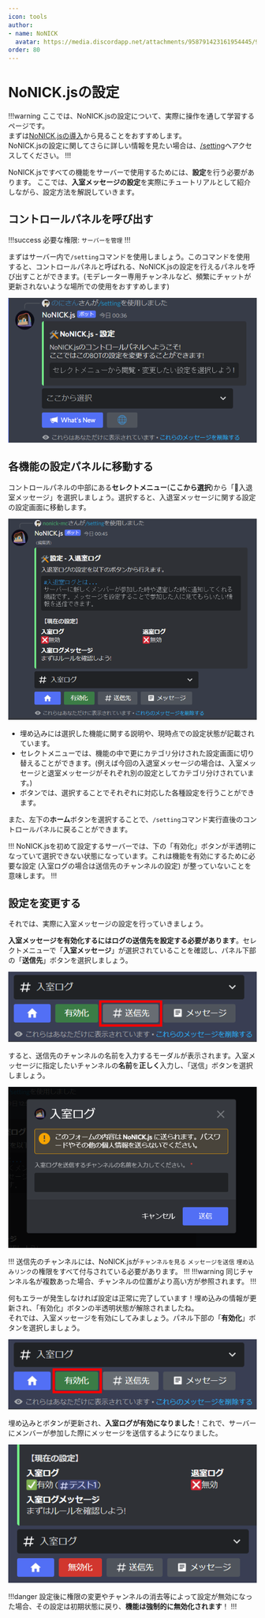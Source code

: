 ```yaml
---
icon: tools
author: 
- name: NoNICK
  avatar: https://media.discordapp.net/attachments/958791423161954445/975266759529623652/-3.png?width=663&height=663
order: 80
---
```

# NoNICK.jsの設定
!!!warning
ここでは、NoNICK.jsの設定について、実際に操作を通して学習するページです。<br>
まずは[NoNICK.jsの導入](/tutorial/words.md)から見ることをおすすめします。<br>
NoNICK.jsの設定に関してさらに詳しい情報を見たい場合は、[/setting](/features/setting.md)へアクセスしてください。
!!!

NoNICK.jsですべての機能をサーバーで使用するためには、**設定**を行う必要があります。
ここでは、**入室メッセージの設定**を実際にチュートリアルとして紹介しながら、設定方法を解説していきます。

## コントロールパネルを呼び出す
!!!success
必要な権限: `サーバーを管理`
!!!

まずはサーバー内で`/setting`コマンドを使用しましょう。このコマンドを使用すると、コントロールパネルと呼ばれる、NoNICK.jsの設定を行えるパネルを呼び出すことができます。(モデレーター専用チャンネルなど、頻繁にチャットが更新されないような場所での使用をおすすめします)

![](/static/introduction/setting_1.png)

## 各機能の設定パネルに移動する
コントロールパネルの中部にある**セレクトメニュー**(**ここから選択**)から「🚪入退室メッセージ」を選択しましょう。選択すると、入退室メッセージに関する設定の設定画面に移動します。

![](/static/introduction/setting_2.png)

* 埋め込みには選択した機能に関する説明や、現時点での設定状態が記載されています。
* セレクトメニューでは、機能の中で更にカテゴリ分けされた設定画面に切り替えることができます。(例えば今回の入退室メッセージの場合は、入室メッセージと退室メッセージがそれぞれ別の設定としてカテゴリ分けされています。)
* ボタンでは、選択することでそれぞれに対応した各種設定を行うことができます。

また、左下の**ホーム**ボタンを選択することで、`/setting`コマンド実行直後のコントロールパネルに戻ることができます。

!!!
NoNICK.jsを初めて設定するサーバーでは、下の「有効化」ボタンが半透明になっていて選択できない状態になっています。これは機能を有効にするために必要な設定 (入室ログの場合は送信先のチャンネルの設定) が整っていないことを意味します。
!!!

## 設定を変更する
それでは、実際に入室メッセージの設定を行っていきましょう。<br>

**入室メッセージを有効化するにはログの送信先を設定する必要があります**。セレクトメニューで「**入室メッセージ**」が選択されていることを確認し、パネル下部の「**送信先**」ボタンを選択しましょう。

![](/static/introduction/setting_3.png)

すると、送信先のチャンネルの名前を入力するモーダルが表示されます。入室メッセージに指定したいチャンネルの**名前**を**正しく**入力し、「送信」ボタンを選択しましょう。

![](/static/introduction/setting_4.png)

!!!
送信先のチャンネルには、NoNICK.jsが`チャンネルを見る` `メッセージを送信` `埋め込みリンク`の権限をすべて付与されている必要があります。
!!!
!!!warning
同じチャンネル名が複数あった場合、チャンネルの位置がより高い方が参照されます。
!!!

何もエラーが発生しなければ設定は正常に完了しています！埋め込みの情報が更新され、「有効化」ボタンの半透明状態が解除されましたね。<br>
それでは、入室メッセージを有効にしてみましょう。パネル下部の「**有効化**」ボタンを選択しましょう。

![](/static/introduction/setting_5.png)

埋め込みとボタンが更新され、**入室ログが有効になりました**！これで、サーバーにメンバーが参加した際にメッセージを送信するようになりました。

![](/static/introduction/setting_6.png)

!!!danger
設定後に権限の変更やチャンネルの消去等によって設定が無効になった場合、その設定は初期状態に戻り、**機能は強制的に無効化されます**！
!!!